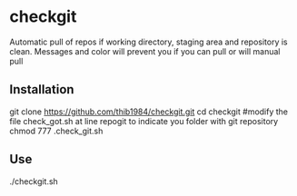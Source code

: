 # checkgit

Automatic pull of repos if working directory, staging area and repository is clean.
Messages and color will prevent you if you can pull or will manual pull

## Installation
git clone https://github.com/thib1984/checkgit.git
cd checkgit
#modify the file check_got.sh at line repogit to indicate you folder with git repository
chmod 777 .check_git.sh

## Use
./checkgit.sh
